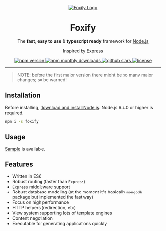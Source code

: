 <div align="center">
	<a href="https://github.com/foxifyjs/foxify">
		<img src="http://res.cloudinary.com/dmny54mk6/image/upload/v1518111172/3ZIcg4.jpg" alt="Foxify Logo" style="max-width: 400px;">
	</a>
	<h1>Foxify</h1>
	<p>The <b>fast</b>, <b>easy to use</b> &amp; <b>typescript ready</b> framework for <a href="https://nodejs.org" target="_blank">Node.js</a></p>
	<p>Inspired by <a href="https://expressjs.com" target="__blank">Express</a></p>
	<a href="https://www.npmjs.com/package/foxify.js" target="_blank">
		<img src="https://img.shields.io/npm/v/foxify.svg" alt="npm version">
	</a>
	<a href="https://www.npmjs.com/package/foxify" target="_blank">
		<img src="https://img.shields.io/npm/dm/foxify.svg" alt="npm monthly downloads">
	</a>
	<a href="https://github.com/foxifyjs/foxify/stargazers" target="_blank">
		<img src="https://img.shields.io/github/stars/foxifyjs/foxify.svg" alt="github stars">
	</a><a href="https://github.com/foxifyjs/foxify/blob/master/LICENSE" target="_blank">
		<img src="https://img.shields.io/github/license/foxifyjs/foxify.svg" alt="license">
	</a>
	<br>
</div>

- - -

> NOTE: before the first major version there might be so many major changes; so be warned!

## Installation

Before installing, [download and install Node.js](https://nodejs.org/en/download/).
Node.js 6.4.0 or higher is required.

```bash
npm i -s foxify
```

## Usage
[Sample](https://github.com/foxifyjs/foxify/tree/master/sample) is available.

## Features
- Written in ES6
- Robust routing (faster than `Express`)
- `Express` middleware support
- Robust database modeling (at the moment it's basically `mongodb` package but implemented the fast way)
- Focus on high performance
- HTTP helpers (redirection, etc)
- View system supporting lots of template engines
- Content negotiation
- Executable for generating applications quickly
